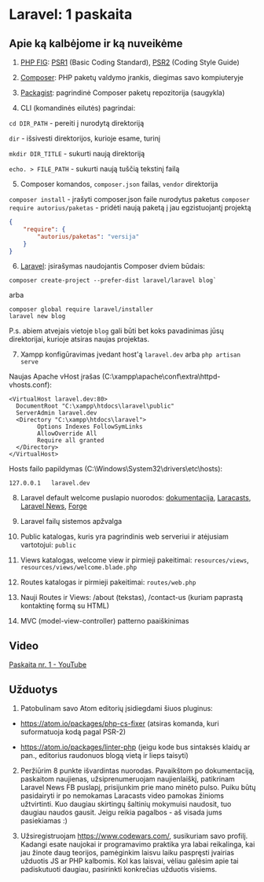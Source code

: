 # Laravel: 1 paskaita

## Apie ką kalbėjome ir ką nuveikėme

1. [PHP FIG](http://php-fig.org): [PSR1](http://www.php-fig.org/psr/psr-1/) (Basic Coding Standard), [PSR2](http://www.php-fig.org/psr/psr-2/) (Coding Style Guide)

2. [Composer](https://getcomposer.org): PHP paketų valdymo įrankis, diegimas savo kompiuteryje

3. [Packagist](https://packagist.org): pagrindinė Composer paketų repozitorija (saugykla)

4. CLI (komandinės eilutės) pagrindai:

`cd DIR_PATH` - pereiti į nurodytą direktoriją

`dir` - išsivesti direktorijos, kurioje esame, turinį

`mkdir DIR_TITLE` - sukurti naują direktoriją

`echo. > FILE_PATH` - sukurti naują tuščią tekstinį failą

5. Composer komandos, `composer.json` failas, `vendor` direktorija

`composer install` - įrašyti composer.json faile nurodytus paketus
`composer require autorius/paketas` - pridėti naują paketą į jau egzistuojantį projektą

```json
{
    "require": {
        "autorius/paketas": "versija"
    }
}
```

6. [Laravel](https://laravel.com): įsirašymas naudojantis Composer dviem būdais:

```
composer create-project --prefer-dist laravel/laravel blog`
```

arba

```
composer global require laravel/installer
laravel new blog
```

P.s. abiem atvejais vietoje `blog` gali būti bet koks pavadinimas jūsų direktorijai, kurioje atsiras naujas projektas.

7. Xampp konfigūravimas įvedant host'ą `laravel.dev` arba `php artisan serve`

Naujas Apache vHost įrašas (C:\xampp\apache\conf\extra\httpd-vhosts.conf):

```
<VirtualHost laravel.dev:80>
  DocumentRoot "C:\xampp\htdocs\laravel\public"
  ServerAdmin laravel.dev
  <Directory "C:\xampp\htdocs\laravel">
        Options Indexes FollowSymLinks
        AllowOverride All
        Require all granted
  </Directory>
</VirtualHost>
```

Hosts failo papildymas (C:\Windows\System32\drivers\etc\hosts):

```
127.0.0.1	laravel.dev
```

8. Laravel default welcome puslapio nuorodos: [dokumentacija](https://laravel.com/docs/5.4), [Laracasts](https://laracasts.com/), [Laravel News](https://laravel-news.com/), [Forge](https://forge.laravel.com)

9. Laravel failų sistemos apžvalga

11. Public katalogas, kuris yra pagrindinis web serveriui ir atėjusiam vartotojui: `public`

10. Views katalogas, welcome view ir pirmieji pakeitimai: `resources/views`, `resources/views/welcome.blade.php`

11. Routes katalogas ir pirmieji pakeitimai: `routes/web.php`

12. Nauji Routes ir Views: /about (tekstas), /contact-us (kuriam paprastą kontaktinę formą su HTML)

13. MVC (model-view-controller) patterno paaiškinimas

## Video

[Paskaita nr. 1 - YouTube](https://www.youtube.com/watch?v=AHWGjm_3Dcs)

## Užduotys

1. Patobulinam savo Atom editorių įsidiegdami šiuos pluginus:

* https://atom.io/packages/php-cs-fixer (atsiras komanda, kuri suformatuoja kodą pagal PSR-2)

* https://atom.io/packages/linter-php (jeigu kode bus sintaksės klaidų ar pan., editorius raudonuos blogą vietą ir lieps taisyti)

2. Peržiūrim 8 punkte išvardintas nuorodas. Pavaikštom po dokumentaciją, paskaitom naujienas, užsiprenumeruojam naujienlaiškį, patikrinam Laravel News FB puslapį, prisijunkim prie mano minėto pulso. Puiku būtų pasidairyti ir po nemokamas Laracasts video pamokas žinioms užtvirtinti. Kuo daugiau skirtingų šaltinių mokymuisi naudosit, tuo daugiau naudos gausit. Jeigu reikia pagalbos - aš visada jums pasiekiamas :)

3. Užsiregistruojam https://www.codewars.com/, susikuriam savo profilį. Kadangi esate naujokai ir programavimo praktika yra labai reikalinga, kai jau žinote daug teorijos, pamėginkim laisvu laiku paspręsti įvairias užduotis JS ar PHP kalbomis. Kol kas laisvai, vėliau galėsim apie tai padiskutuoti daugiau, pasirinkti konkrečias užduotis visiems.
